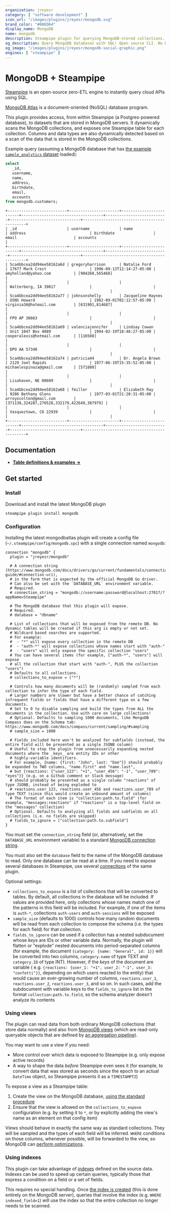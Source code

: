 ```yaml
---
organization: jreyesr
category: [ "software development" ]
icon_url: "/images/plugins/jreyesr/mongodb.svg"
brand_color: "#00ED64"
display_name: MongoDB
name: mongodb
description: Steampipe plugin for querying MongoDB-stored collections.
og_description: Query MongoDB databases with SQL! Open source CLI. No DB required.
og_image: "/images/plugins/jreyesr/mongodb-social-graphic.png"
engines: [ "steampipe" ]
---
```


# MongoDB + Steampipe

[Steampipe](https://steampipe.io) is an open-source zero-ETL engine to instantly query cloud APIs using SQL.

[MongoDB Atlas](https://www.mongodb.com/atlas) is a document-oriented (NoSQL) database program.

This plugin provides access, from within Steampipe (a Postgres-powered database), to datasets that are stored in MongoDB
servers.
It dynamically scans the MongoDB collections, and exposes one Steampipe table for each collection. Columns and data
types
are also dynamically detected based on a scan of the data that is stored in the MongoDB collections.

Example query (assuming a MongoDB database that
has [the example `sample_analytics` dataset](https://www.mongodb.com/docs/atlas/sample-data/sample-analytics/#std-label-sample-analytics)
loaded):

```sql
select 
   _id,
   username,
   name,
   address,
   birthdate,
   email,
   accounts
from mongodb.customers;
```

```
+--------------------------+----------------------+-------------------------+------------------------------------+---------------------------+-------------------------------+---------------------------------------------+
| _id                      | username             | name                    | address                            | birthdate                 | email                         | accounts                                    |
+--------------------------+----------------------+-------------------------+------------------------------------+---------------------------+-------------------------------+---------------------------------------------+
| 5ca4bbcea2dd94ee58162a6d | gregoryharrison      | Natalie Ford            | 17677 Mark Crest                   | 1996-09-13T12:14:27-05:00 | amyholland@yahoo.com          | [904260,565468]                             |
|                          |                      |                         | Walterberg, IA 39017               |                           |                               |                                             |
| 5ca4bbcea2dd94ee58162a77 | johnsonshelly        | Jacqueline Haynes       | USNS Howard                        | 1982-09-01T02:12:57-05:00 | virginia36@hotmail.com        | [631901,814687]                             |
|                          |                      |                         | FPO AP 30863                       |                           |                               |                                             |
| 5ca4bbcea2dd94ee58162a69 | valenciajennifer     | Lindsay Cowan           | Unit 1047 Box 4089                 | 1994-02-19T18:46:27-05:00 | cooperalexis@hotmail.com      | [116508]                                    |
|                          |                      |                         | DPO AA 57348                       |                           |                               |                                             |
| 5ca4bbcea2dd94ee58162a74 | patricia44           | Dr. Angela Brown        | 2129 Joel Rapids                   | 1977-06-19T15:35:52-05:00 | michaelespinoza@gmail.com     | [571880]                                    |
|                          |                      |                         | Lisahaven, NE 08609                |                           |                               |                                             |
| 5ca4bbcea2dd94ee58162a68 | fmiller              | Elizabeth Ray           | 9286 Bethany Glens                 | 1977-03-01T21:20:31-05:00 | arroyocolton@gmail.com        | [371138,324287,276528,332179,422649,387979] |
|                          |                      |                         | Vasqueztown, CO 22939              |                           |                               |                                             |
+--------------------------+----------------------+-------------------------+------------------------------------+---------------------------+-------------------------------+---------------------------------------------+
```

## Documentation

- **[Table definitions & examples →](/plugins/jreyesr/mongodb/tables)**

## Get started

### Install

Download and install the latest MongoDB plugin

```bash
steampipe plugin install mongodb
```

### Configuration

Installing the latest mongodbatlas plugin will create a config file (`~/.steampipe/config/mongodb.spc`) with a
single connection named `mongodb`:

```hcl
connection "mongodb" {
  plugin = "jreyesr/mongodb"

  # A connection string (https://www.mongodb.com/docs/drivers/go/current/fundamentals/connections/connection-guide/#connection-uri),
  # in the form that is expected by the official MongoDB Go driver.
  # Can also be set with the `DATABASE_URL` environment variable.
  # Required.
  # connection_string = "mongodb://username:password@localhost:27017/?appName=Steampipe"

  # The MongoDB database that this plugin will expose.
  # Required.
  # database = "dbname"

  # List of collections that will be exposed from the remote DB. No dynamic tables will be created if this arg is empty or not set.
  # Wildcard based searches are supported.
  # For example:
  #  - "*" will expose every collection in the remote DB
  #  - "auth-*" will expose collections whose names start with "auth-"
  #  - "users" will only expose the specific collection "users"
  # You can have several items (for example, ["auth-*", "users"] will expose
  # all the collection that start with "auth-", PLUS the collection "users")
  # Defaults to all collections.
  # collections_to_expose = ["*"]

  # Controls how many documents will be (randomly) sampled from each collection to infer the type of each field.
  # Larger numbers are slower but have a better chance of catching infrequent fields or fields that have a different type on a few documents.
  # Set to 0 to disable sampling and build the types from ALL the documents in the collection. Use with care on large collections!
  # Optional. Defaults to sampling 1000 documents, like MongoDB Compass does on the Schema tab: https://www.mongodb.com/docs/compass/current/sampling/#sampling
  # sample_size = 1000

  # Fields included here won't be analyzed for subfields (instead, the entire field will be presented as a single JSONB column)
  # Useful to stop the plugin from unnecessarily expanding nested documents where the _keys_ are entity IDs or other
  # highly-variable identifiers.
  # For example, {name: {first: "John", last: "Doe"}} should probably be expanded to TWO columns, "name.first" and "name.last",
  # but {reactions: {"user_123": "+1", "user_456": "-1", "user_789": "eyes"}} (e.g. on a Github comment or Slack message)
  # should probably be presented as a single column "reactions" of type JSONB, instead of being exploded to
  # reactions.user_123, reactions.user_456 and reactions.user_789 of type TEXT (since this would create an unbound amount of columns)
  # The format of each item is "collection:path.to.field" (for example, "messages:reactions" if "reactions" is a top-level field on the "messages" collection)
  # Optional. Defaults to analyzing all fields and subfields on all collections (i.e. no fields are skipped)
  # fields_to_ignore = ["collection:path.to.subfield"]
}
```

You must set the `connection_string` field (or, alternatively, set the `DATABASE_URL` environment variable)
to a standard [MongoDB connection string](https://www.mongodb.com/docs/manual/reference/connection-string/).

You must also set the `database` field to the name of the MongoDB database to read. Only one database can be read at a
time. If you need to expose several databases in Steampipe, use
several [connections](https://steampipe.io/docs/reference/config-files/connection) of the same plugin.

Optional settings:

* `collections_to_expose` is a list of collections that will be converted to tables. By default, all collections in the
  database will be included. If values are provided here, only collections whose names match one of the patterns in this
  field will be included. For example, if one of the items is `auth-*`, collections `auth-users` and `auth-sessions`
  will be exposed
* `sample_size` (defaults to 1000) controls how many random documents will be read from each collection to compose the
  schema (i.e. the types for each field) for that collection.
* `fields_to_ignore` can be used if a collection has a nested subdocument whose _keys_ are IDs or other variable data.
  Normally, the plugin will flatten or "explode" nested documents into period-separated columns (for example, the
  document `{category: {name: "General", id: 1}}` will be converted into two columns, `category.name` of type TEXT
  and `category.ID` of type INT). However, if the _keys_ of the document are variable (
  e.g. `{reactions: {user_1: "+1", user_2: "-1", user_3: "confetti"}}`, depending on which users reacted to the entity)
  that would cause an ever-growing number of columns, `reactions.user_1`, `reactions.user_2`, `reactions.user_3`, and so
  on. In such cases, add the subdocument with variable keys to the `fields_to_ignore` list in the
  format `collection:path.to.field`, so the schema analyzer doesn't analyze its contents

### Using views

The plugin can read data from both ordinary MongoDB collections (that store data normally) and also from [MongoDB views](https://www.mongodb.com/docs/manual/core/views/)
(which are read-only queryable objects that are defined by [an aggregation pipeline](https://www.mongodb.com/docs/manual/core/aggregation-pipeline/#std-label-aggregation-pipeline)).

You may want to use a view if you need:

* More control over which data is exposed to Steampipe (e.g. only expose active records)
* A way to shape the data _before_ Steampipe even sees it (for example, to convert data that was stored as seconds
  since the epoch to an actual `DateTime` object, so Steampipe presents it as a `TIMESTAMPTZ`)

To expose a view as a Steampipe table:

1. Create the view on the MongoDB database, [using the standard procedure](https://www.mongodb.com/docs/manual/core/views/create-view/#std-label-manual-views-create)
2. Ensure that the view is allowed on the `collections_to_expose` configuration (e.g. by setting it to `*`, or by 
   explicitly adding the view's name as an element on that config item)

Views should behave in exactly the same way as standard collections. They will be sampled and the types of each field
will be inferred. `WHERE` conditions on those columns, whenever possible, will be forwarded to the view, so MongoDB can 
[perform optimizations](https://www.mongodb.com/docs/manual/core/aggregation-pipeline-optimization/).

### Using indexes

This plugin can take advantage of [indexes](https://www.mongodb.com/docs/manual/indexes/) defined on the source data.
Indexes can be used to speed up certain queries, typically those that express a condition on a field or a set of fields.

This requires no special handling. Once [the index is created](https://www.mongodb.com/docs/manual/core/indexes/create-index/)
(this is done entirely on the MongoDB server), queries that involve the index (e.g. `WHERE indexed_field=1`) will use
the index so that the entire collection no longer needs to be scanned.